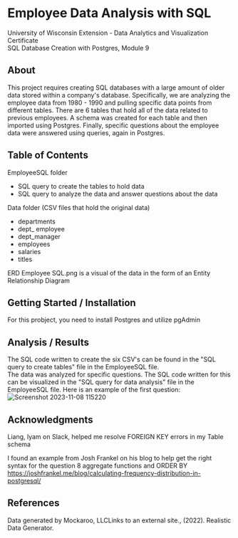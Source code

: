 # Employee Data Analysis with SQL
University of Wisconsin Extension - Data Analytics and Visualization Certificate  
SQL Database Creation with Postgres, Module 9

## About
This project requires creating SQL databases with a large amount of older data stored within a company's database. Specifically, we are analyzing the employee data from 1980 - 1990 and pulling specific data points from different tables. There are 6 tables that hold all of the data related to previous employees. A schema was created for each table and then imported using Postgres. Finally, specific questions about the employee data were answered using queries, again in Postgres.

## Table of Contents
EmployeeSQL folder
  - SQL query to create the tables to hold data
  - SQL query to analyze the data and answer questions about the data
    
Data folder (CSV files that hold the original data)
  - departments
  - dept_ employee
  - dept_manager
  - employees
  - salaries
  - titles
    
ERD Employee SQL.png is a visual of the data in the form of an Entity Relationship Diagram

## Getting Started / Installation
For this probject, you need to install Postgres and utilize pgAdmin

## Analysis / Results
The SQL code written to create the six CSV's can be found in the "SQL query to create tables" file in the EmployeeSQL file.  
The data was analyzed for specific questions. The SQL code written for this can be visualized in the "SQL query for data analysis" file in the EmployeeSQL file. 
Here is an example of the first question:
![Screenshot 2023-11-08 115220](https://github.com/EBPaz/sql-challenge/assets/131284675/b31f25f5-1c99-4808-94c1-94f26bc66f9a)

## Acknowledgments
Liang, lyam on Slack, helped me resolve FOREIGN KEY errors in my Table schema

I found an example from Josh Frankel on his blog to help get the right syntax for the question 8 aggregate functions and ORDER BY
https://joshfrankel.me/blog/calculating-frequency-distribution-in-postgresql/ 

## References
Data generated by Mockaroo, LLCLinks to an external site., (2022). Realistic Data Generator.


